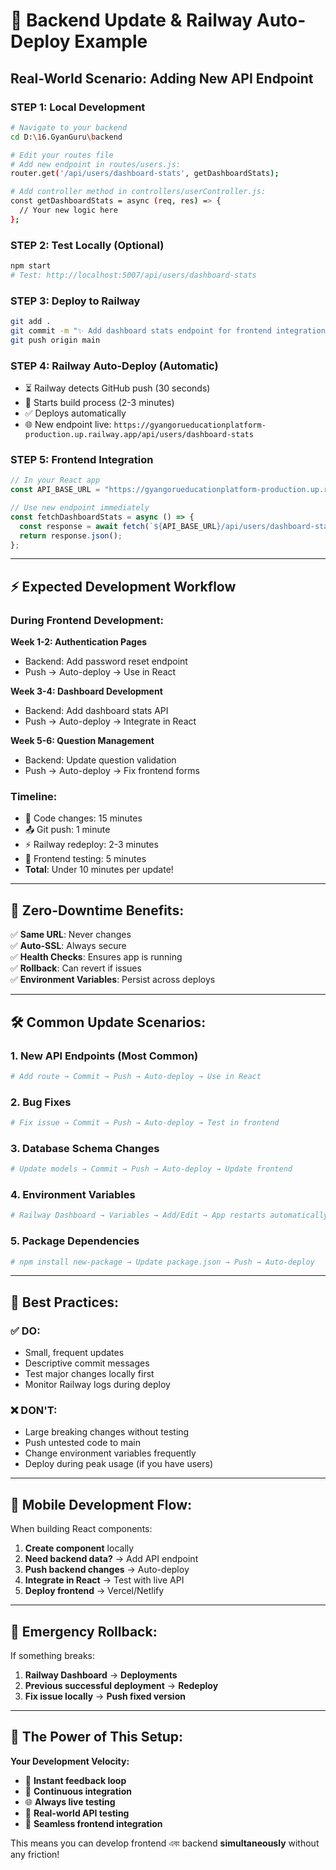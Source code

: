 # 🔄 Backend Update & Railway Auto-Deploy Example

## Real-World Scenario: Adding New API Endpoint

### STEP 1: Local Development
```bash
# Navigate to your backend
cd D:\16.GyanGuru\backend

# Edit your routes file
# Add new endpoint in routes/users.js:
router.get('/api/users/dashboard-stats', getDashboardStats);

# Add controller method in controllers/userController.js:
const getDashboardStats = async (req, res) => {
  // Your new logic here
};
```

### STEP 2: Test Locally (Optional)
```bash
npm start
# Test: http://localhost:5007/api/users/dashboard-stats
```

### STEP 3: Deploy to Railway
```bash
git add .
git commit -m "✨ Add dashboard stats endpoint for frontend integration"
git push origin main
```

### STEP 4: Railway Auto-Deploy (Automatic)
- ⏳ Railway detects GitHub push (30 seconds)
- 🔧 Starts build process (2-3 minutes)
- ✅ Deploys automatically
- 🌐 New endpoint live: 
  `https://gyangorueducationplatform-production.up.railway.app/api/users/dashboard-stats`

### STEP 5: Frontend Integration
```javascript
// In your React app
const API_BASE_URL = "https://gyangorueducationplatform-production.up.railway.app";

// Use new endpoint immediately
const fetchDashboardStats = async () => {
  const response = await fetch(`${API_BASE_URL}/api/users/dashboard-stats`);
  return response.json();
};
```

---

## ⚡ Expected Development Workflow

### During Frontend Development:

**Week 1-2: Authentication Pages**
- Backend: Add password reset endpoint
- Push → Auto-deploy → Use in React

**Week 3-4: Dashboard Development**  
- Backend: Add dashboard stats API
- Push → Auto-deploy → Integrate in React

**Week 5-6: Question Management**
- Backend: Update question validation
- Push → Auto-deploy → Fix frontend forms

### Timeline:
- 🔧 Code changes: 15 minutes
- 📤 Git push: 1 minute  
- ⚡ Railway redeploy: 2-3 minutes
- 🧪 Frontend testing: 5 minutes
- **Total**: Under 10 minutes per update!

---

## 🚦 Zero-Downtime Benefits:

✅ **Same URL**: Never changes  
✅ **Auto-SSL**: Always secure  
✅ **Health Checks**: Ensures app is running  
✅ **Rollback**: Can revert if issues  
✅ **Environment Variables**: Persist across deploys  

---

## 🛠️ Common Update Scenarios:

### 1. **New API Endpoints** (Most Common)
```bash
# Add route → Commit → Push → Auto-deploy → Use in React
```

### 2. **Bug Fixes**
```bash
# Fix issue → Commit → Push → Auto-deploy → Test in frontend
```

### 3. **Database Schema Changes**
```bash
# Update models → Commit → Push → Auto-deploy → Update frontend
```

### 4. **Environment Variables**
```bash
# Railway Dashboard → Variables → Add/Edit → App restarts automatically
```

### 5. **Package Dependencies**
```bash
# npm install new-package → Update package.json → Push → Auto-deploy
```

---

## 🎯 Best Practices:

### ✅ DO:
- Small, frequent updates
- Descriptive commit messages
- Test major changes locally first
- Monitor Railway logs during deploy

### ❌ DON'T:
- Large breaking changes without testing
- Push untested code to main
- Change environment variables frequently
- Deploy during peak usage (if you have users)

---

## 📱 Mobile Development Flow:

When building React components:
1. **Create component** locally
2. **Need backend data?** → Add API endpoint
3. **Push backend changes** → Auto-deploy
4. **Integrate in React** → Test with live API
5. **Deploy frontend** → Vercel/Netlify

---

## 🔄 Emergency Rollback:

If something breaks:
1. **Railway Dashboard** → **Deployments**
2. **Previous successful deployment** → **Redeploy**
3. **Fix issue locally** → **Push fixed version**

---

## 🎉 The Power of This Setup:

**Your Development Velocity:**
- 🚀 **Instant feedback loop**
- 🔄 **Continuous integration** 
- 🌐 **Always live testing**
- 📱 **Real-world API testing**
- 🔗 **Seamless frontend integration**

This means you can develop frontend এবং backend **simultaneously** without any friction!
